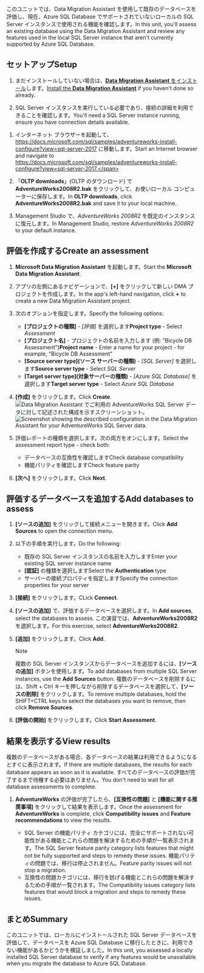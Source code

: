 <span data-ttu-id="97453-101">このユニットでは、Data Migration Assistant を使用して既存のデータベースを評価し、現在、Azure SQL Database でサポートされていないローカルの SQL Server インスタンスで使用される機能を確認します。</span><span class="sxs-lookup"><span data-stu-id="97453-101">In this unit, you'll assess an existing database using the Data Migration Assistant and review any features used in the local SQL Server instance that aren't currently supported by Azure SQL Database.</span></span>

## <a name="setup"></a><span data-ttu-id="97453-102">セットアップ</span><span class="sxs-lookup"><span data-stu-id="97453-102">Setup</span></span>

1. <span data-ttu-id="97453-103">まだインストールしていない場合は、[**Data Migration Assistant** をインストール](https://www.microsoft.com/download/details.aspx?id=53595)します。</span><span class="sxs-lookup"><span data-stu-id="97453-103">[Install the **Data Migration Assistant**](https://www.microsoft.com/download/details.aspx?id=53595) if you haven't done so already.</span></span>

1. <span data-ttu-id="97453-104">SQL Server インスタンスを実行している必要であり、接続の詳細を利用できることを確認します。</span><span class="sxs-lookup"><span data-stu-id="97453-104">You'll need a SQL Server instance running, ensure you have connection details available.</span></span>

<!-- 1. [**** likely replace with an LOD VM *****] TODO: -->

1. <span data-ttu-id="97453-105">インターネット ブラウザーを起動して、 https://docs.microsoft.com/sql/samples/adventureworks-install-configure?view=sql-server-2017 に移動します。</span><span class="sxs-lookup"><span data-stu-id="97453-105">Start an Internet browser and navigate to https://docs.microsoft.com/sql/samples/adventureworks-install-configure?view=sql-server-2017.</span></span>

1. <span data-ttu-id="97453-106">「**OLTP downloads**」(OLTP のダウンロード) で **AdventureWorks2008R2.bak** をクリックして、お使いローカル コンピューターに保存します。</span><span class="sxs-lookup"><span data-stu-id="97453-106">In **OLTP downloads**, click **AdventureWorks2008R2.bak** and save it to your local machine.</span></span>

1. <span data-ttu-id="97453-107">Management Studio で、*AdventureWorks 2008R2* を既定のインスタンスに復元します。</span><span class="sxs-lookup"><span data-stu-id="97453-107">In Management Studio, restore *AdventureWorks 2008R2* to your default instance.</span></span>

## <a name="create-an-assessment"></a><span data-ttu-id="97453-108">評価を作成する</span><span class="sxs-lookup"><span data-stu-id="97453-108">Create an assessment</span></span>

1. <span data-ttu-id="97453-109">**Microsoft Data Migration Assistant** を起動します。</span><span class="sxs-lookup"><span data-stu-id="97453-109">Start the **Microsoft Data Migration Assistant**.</span></span>

1. <span data-ttu-id="97453-110">アプリの左側にあるナビゲーションで、__[+]__ をクリックして新しい DMA プロジェクトを作成します。</span><span class="sxs-lookup"><span data-stu-id="97453-110">In the app's left-hand navigation, click __+__ to create a new Data Migration Assistant project.</span></span>

1. <span data-ttu-id="97453-111">次のオプションを指定します。</span><span class="sxs-lookup"><span data-stu-id="97453-111">Specify the following options:</span></span>

    - <span data-ttu-id="97453-112">**[プロジェクトの種類]** - *[評価]* を選択します</span><span class="sxs-lookup"><span data-stu-id="97453-112">**Project type** - Select *Assessment*</span></span>
    - <span data-ttu-id="97453-113">**[プロジェクト名]** - プロジェクトの名前を入力します (例: "Bicycle DB Assessment")</span><span class="sxs-lookup"><span data-stu-id="97453-113">**Project name** - Enter a name for your project - for example, "Bicycle DB Assessment"</span></span>
    - <span data-ttu-id="97453-114">**[Source server type]\(ソース サーバーの種類\)** - *[SQL Server]* を選択します</span><span class="sxs-lookup"><span data-stu-id="97453-114">**Source server type** - Select *SQL Server*</span></span>
    - <span data-ttu-id="97453-115">**[Target server type]\(対象サーバーの種類\)** - *[Azure SQL Database]* を選択します</span><span class="sxs-lookup"><span data-stu-id="97453-115">**Target server type** - Select *Azure SQL Database*</span></span>

1. <span data-ttu-id="97453-116">**[作成]** をクリックします。</span><span class="sxs-lookup"><span data-stu-id="97453-116">Click **Create**.</span></span>
    <span data-ttu-id="97453-117">![Data Migration Assistant でご利用の AdventureWorks SQL Server データに対して記述された構成を示すスクリーンショット。](../media-draft/3-create-assessment.png)</span><span class="sxs-lookup"><span data-stu-id="97453-117">![Screenshot showing the described configuration in the Data Migration Assistant for your AdventureWorks SQL Server data.](../media-draft/3-create-assessment.png)</span></span>

1. <span data-ttu-id="97453-118">評価レポートの種類を選択します。次の両方をオンにします。</span><span class="sxs-lookup"><span data-stu-id="97453-118">Select the assessment report type - check both:</span></span>
    - <span data-ttu-id="97453-119">データベースの互換性を確認します</span><span class="sxs-lookup"><span data-stu-id="97453-119">Check database compatibility</span></span>
    - <span data-ttu-id="97453-120">機能パリティを確認します</span><span class="sxs-lookup"><span data-stu-id="97453-120">Check feature parity</span></span>

1. <span data-ttu-id="97453-121">**[次へ]** をクリックします。</span><span class="sxs-lookup"><span data-stu-id="97453-121">Click **Next**.</span></span>

## <a name="add-databases-to-assess"></a><span data-ttu-id="97453-122">評価するデータベースを追加する</span><span class="sxs-lookup"><span data-stu-id="97453-122">Add databases to assess</span></span>

1. <span data-ttu-id="97453-123">**[ソースの追加]** をクリックして接続メニューを開きます。</span><span class="sxs-lookup"><span data-stu-id="97453-123">Click **Add Sources** to open the connection menu.</span></span>

1. <span data-ttu-id="97453-124">以下の手順を実行します。</span><span class="sxs-lookup"><span data-stu-id="97453-124">Do the following:</span></span>

    - <span data-ttu-id="97453-125">既存の SQL Server インスタンスの名前を入力します</span><span class="sxs-lookup"><span data-stu-id="97453-125">Enter your existing SQL server instance name</span></span>
    - <span data-ttu-id="97453-126">**[認証]** の種類を選択します</span><span class="sxs-lookup"><span data-stu-id="97453-126">Select the **Authentication** type</span></span>
    - <span data-ttu-id="97453-127">サーバーの接続プロパティを指定します</span><span class="sxs-lookup"><span data-stu-id="97453-127">Specify the connection properties for your server</span></span>

1. <span data-ttu-id="97453-128">**[接続]** をクリックします。</span><span class="sxs-lookup"><span data-stu-id="97453-128">CLick **Connect**.</span></span>

1. <span data-ttu-id="97453-129">**[ソースの追加]** で、評価するデータベースを選択します。</span><span class="sxs-lookup"><span data-stu-id="97453-129">In **Add sources**, select the databases to assess.</span></span> <span data-ttu-id="97453-130">この演習では、**AdventureWorks2008R2** を選択します。</span><span class="sxs-lookup"><span data-stu-id="97453-130">For this exercise, select **AdventureWorks2008R2**.</span></span>

1. <span data-ttu-id="97453-131">**[追加]** をクリックします。</span><span class="sxs-lookup"><span data-stu-id="97453-131">Click **Add**.</span></span>
    > [!NOTE]
    > <span data-ttu-id="97453-132">複数の SQL Server インスタンスからデータベースを追加するには、**[ソースの追加]** ボタンを使用します。</span><span class="sxs-lookup"><span data-stu-id="97453-132">To add databases from multiple SQL Server instances, use the **Add Sources** button.</span></span> <span data-ttu-id="97453-133">複数のデータベースを削除するには、Shift + Ctrl キーを押しながら削除するデータベースを選択して、**[ソースの削除]** をクリックします。</span><span class="sxs-lookup"><span data-stu-id="97453-133">To remove multiple databases, hold the SHIFT+CTRL keys to select the databases you want to remove, then click **Remove Sources**.</span></span>

1. <span data-ttu-id="97453-134">**[評価の開始]** をクリックします。</span><span class="sxs-lookup"><span data-stu-id="97453-134">Click **Start Assessment**.</span></span>

## <a name="view-results"></a><span data-ttu-id="97453-135">結果を表示する</span><span class="sxs-lookup"><span data-stu-id="97453-135">View results</span></span>

<span data-ttu-id="97453-136">複数のデータベースがある場合、各データベースの結果は利用できるようになるとすぐに表示されます。</span><span class="sxs-lookup"><span data-stu-id="97453-136">If there are multiple databases, the results for each database appears as soon as it is available.</span></span> <span data-ttu-id="97453-137">すべてのデータベースの評価が完了するまで待機する必要はありません。</span><span class="sxs-lookup"><span data-stu-id="97453-137">You don't need to wait for all database assessments to complete.</span></span>

1. <span data-ttu-id="97453-138">**AdventureWorks** の評価が完了したら、**[互換性の問題]** と **[機能に関する推奨事項]** をクリックして結果を表示します。</span><span class="sxs-lookup"><span data-stu-id="97453-138">Once the assessment for **AdventureWorks** is complete, click **Compatibility issues** and **Feature recommendations** to view the results.</span></span>

    - <span data-ttu-id="97453-139">SQL Server の機能パリティ カテゴリには、完全にサポートされない可能性がある機能とこれらの問題を解決するための手順が一覧表示されます。</span><span class="sxs-lookup"><span data-stu-id="97453-139">The SQL Server feature parity category lists features that might not be fully supported and steps to remedy these issues.</span></span> <span data-ttu-id="97453-140">機能パリティの問題では、移行は停止されません。</span><span class="sxs-lookup"><span data-stu-id="97453-140">Feature parity issues will not stop a migration.</span></span>
    - <span data-ttu-id="97453-141">互換性の問題カテゴリには、移行を妨げる機能とこれらの問題を解決するための手順が一覧されます。</span><span class="sxs-lookup"><span data-stu-id="97453-141">The Compatibility issues category lists features that would block a migration and steps to remedy these issues.</span></span>

## <a name="summary"></a><span data-ttu-id="97453-142">まとめ</span><span class="sxs-lookup"><span data-stu-id="97453-142">Summary</span></span>

<span data-ttu-id="97453-143">このユニットでは、ローカルにインストールされた SQL Server データベースを評価して、データベースを Azure SQL Database に移行したときに、利用できない機能があるかどうかを検証しました。</span><span class="sxs-lookup"><span data-stu-id="97453-143">In this unit, you assessed a locally installed SQL Server database to verify if any features would be unavailable when you migrate the database to Azure SQL Database.</span></span>